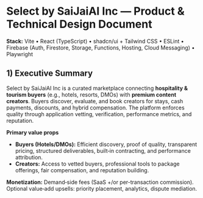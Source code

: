 # Select by SaiJaiAI Inc — Product & Technical Design Document

**Stack:** Vite • React (TypeScript) • shadcn/ui + Tailwind CSS • ESLint • Firebase (Auth, Firestore, Storage, Functions, Hosting, Cloud Messaging) • Playwright

## 1) Executive Summary

Select by SaiJaiAI Inc is a curated marketplace connecting **hospitality & tourism buyers** (e.g., hotels, resorts, DMOs) with **premium content creators**. Buyers discover, evaluate, and book creators for stays, cash payments, discounts, and hybrid compensation. The platform enforces quality through application vetting, verification, performance metrics, and reputation.

**Primary value props**

- **Buyers (Hotels/DMOs):** Efficient discovery, proof of quality, transparent pricing, structured deliverables, built‑in contracting, and performance attribution.
- **Creators:** Access to vetted buyers, professional tools to package offerings, fair compensation, and reputation building.

**Monetization:** Demand‑side fees (SaaS +/or per-transaction commission). Optional value‑add upsells: priority placement, analytics, dispute mediation.

